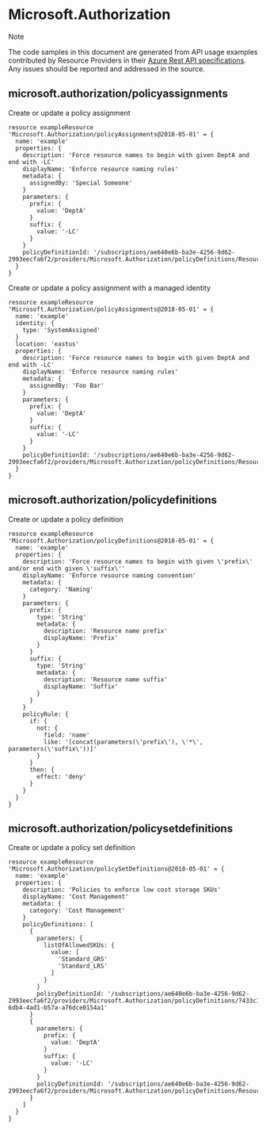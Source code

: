 # Microsoft.Authorization
  
> [!NOTE]
> The code samples in this document are generated from API usage examples contributed by Resource Providers in their [Azure Rest API specifications](https://github.com/Azure/azure-rest-api-specs). Any issues should be reported and addressed in the source.


## microsoft.authorization/policyassignments

Create or update a policy assignment
```bicep
resource exampleResource 'Microsoft.Authorization/policyAssignments@2018-05-01' = {
  name: 'example'
  properties: {
    description: 'Force resource names to begin with given DeptA and end with -LC'
    displayName: 'Enforce resource naming rules'
    metadata: {
      assignedBy: 'Special Someone'
    }
    parameters: {
      prefix: {
        value: 'DeptA'
      }
      suffix: {
        value: '-LC'
      }
    }
    policyDefinitionId: '/subscriptions/ae640e6b-ba3e-4256-9d62-2993eecfa6f2/providers/Microsoft.Authorization/policyDefinitions/ResourceNaming'
  }
}
```

Create or update a policy assignment with a managed identity
```bicep
resource exampleResource 'Microsoft.Authorization/policyAssignments@2018-05-01' = {
  name: 'example'
  identity: {
    type: 'SystemAssigned'
  }
  location: 'eastus'
  properties: {
    description: 'Force resource names to begin with given DeptA and end with -LC'
    displayName: 'Enforce resource naming rules'
    metadata: {
      assignedBy: 'Foo Bar'
    }
    parameters: {
      prefix: {
        value: 'DeptA'
      }
      suffix: {
        value: '-LC'
      }
    }
    policyDefinitionId: '/subscriptions/ae640e6b-ba3e-4256-9d62-2993eecfa6f2/providers/Microsoft.Authorization/policyDefinitions/ResourceNaming'
  }
}
```

## microsoft.authorization/policydefinitions

Create or update a policy definition
```bicep
resource exampleResource 'Microsoft.Authorization/policyDefinitions@2018-05-01' = {
  name: 'example'
  properties: {
    description: 'Force resource names to begin with given \'prefix\' and/or end with given \'suffix\''
    displayName: 'Enforce resource naming convention'
    metadata: {
      category: 'Naming'
    }
    parameters: {
      prefix: {
        type: 'String'
        metadata: {
          description: 'Resource name prefix'
          displayName: 'Prefix'
        }
      }
      suffix: {
        type: 'String'
        metadata: {
          description: 'Resource name suffix'
          displayName: 'Suffix'
        }
      }
    }
    policyRule: {
      if: {
        not: {
          field: 'name'
          like: '[concat(parameters(\'prefix\'), \'*\', parameters(\'suffix\'))]'
        }
      }
      then: {
        effect: 'deny'
      }
    }
  }
}
```

## microsoft.authorization/policysetdefinitions

Create or update a policy set definition
```bicep
resource exampleResource 'Microsoft.Authorization/policySetDefinitions@2018-05-01' = {
  name: 'example'
  properties: {
    description: 'Policies to enforce low cost storage SKUs'
    displayName: 'Cost Management'
    metadata: {
      category: 'Cost Management'
    }
    policyDefinitions: [
      {
        parameters: {
          listOfAllowedSKUs: {
            value: [
              'Standard_GRS'
              'Standard_LRS'
            ]
          }
        }
        policyDefinitionId: '/subscriptions/ae640e6b-ba3e-4256-9d62-2993eecfa6f2/providers/Microsoft.Authorization/policyDefinitions/7433c107-6db4-4ad1-b57a-a76dce0154a1'
      }
      {
        parameters: {
          prefix: {
            value: 'DeptA'
          }
          suffix: {
            value: '-LC'
          }
        }
        policyDefinitionId: '/subscriptions/ae640e6b-ba3e-4256-9d62-2993eecfa6f2/providers/Microsoft.Authorization/policyDefinitions/ResourceNaming'
      }
    ]
  }
}
```
